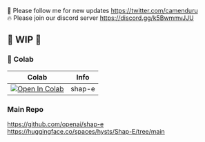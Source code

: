 🐣 Please follow me for new updates https://twitter.com/camenduru <br />
🔥 Please join our discord server https://discord.gg/k5BwmmvJJU

## 🚦 WIP 🚦

### 🦒 Colab

| Colab | Info
| --- | --- |
[![Open In Colab](https://colab.research.google.com/assets/colab-badge.svg)](https://colab.research.google.com/github/camenduru/shap-e-colab/blob/main/shap-e.ipynb) | shap-e

### Main Repo
https://github.com/openai/shap-e <br />
https://huggingface.co/spaces/hysts/Shap-E/tree/main <br />
